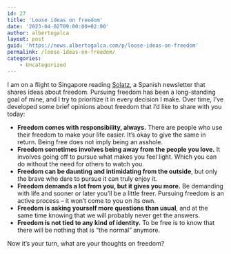 ```yaml
---
id: 27
title: 'Loose ideas on freedom'
date: '2023-04-02T09:00:00+02:00'
author: albertogalca
layout: post
guid: 'https://news.albertogalca.com/p/loose-ideas-on-freedom'
permalink: /loose-ideas-on-freedom/
categories:
    - Uncategorized
---
```


I am on a flight to Singapore reading [Solatz](https://solatz.substack.com/?ref=albertogalca.com), a Spanish newsletter that shares ideas about freedom. Pursuing freedom has been a long-standing goal of mine, and I try to prioritize it in every decision I make. Over time, I’ve developed some brief opinions about freedom that I’d like to share with you today:

- **Freedom comes with responsibility, always.** There are people who use their freedom to make your life easier. It’s okay to give the same in return. Being free does not imply being an asshole.
- **Freedom sometimes involves being away from the people you love.** It involves going off to pursue what makes you feel light. Which you can do without the need for others to watch you.
- **Freedom can be daunting and intimidating from the outside**, but only the brave who dare to pursue it can truly enjoy it.
- **Freedom demands a lot from you, but it gives you more.** Be demanding with life and sooner or later you’ll be a little freer. Pursuing freedom is an active process – it won’t come to you on its own.
- **Freedom is asking yourself more questions than usual**, and at the same time knowing that we will probably never get the answers.
- **Freedom is not tied to any kind of identity.**<span style="color: var(--wp--preset--color--foreground); font-family: var(--wp--preset--font-family--system-font); font-size: var(--wp--preset--font-size--medium); background-color: var(--wp--preset--color--background);"> To be free is to know that there will be nothing that is “the normal” anymore.</span><span style="background-color: var(--wp--preset--color--background); color: var(--wp--preset--color--foreground); font-family: var(--wp--preset--font-family--system-font); font-size: var(--wp--preset--font-size--medium);"> </span>

Now it’s your turn, what are your thoughts on freedom?